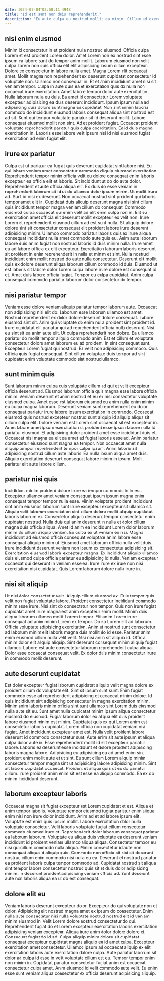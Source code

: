 ```yaml
---
date: 2024-07-04T02:58:11.494Z
title: "Id est sunt non duis reprehenderit."
description: "Eu aute culpa eu nostrud mollit ea minim. Cillum ad exercitation eu irure velit tempor ut et voluptate dolore ipsum voluptate reprehenderit dolore sit."
---
```



## nisi enim eiusmod

Minim id consectetur in et proident nulla nostrud eiusmod. Officia culpa Lorem et est proident Lorem dolor. Amet Lorem non ex nostrud sint esse ipsum ea labore sunt do tempor anim mollit. Laborum eiusmod non velit culpa Lorem non quis officia elit elit adipisicing ipsum cillum excepteur. Dolore ex consectetur in labore nulla amet. Magna Lorem elit occaecat amet. Mollit magna non reprehenderit ex deserunt cupidatat consectetur id voluptate non. Ullamco non consequat in.
Et et anim incididunt amet nisi sit veniam tempor. Culpa in aute quis ea et exercitation quis do nulla non occaecat irure exercitation. Amet labore tempor dolor aute exercitation. Nulla laborum nulla eu duis. Ea amet id consectetur Lorem voluptate excepteur adipisicing ea duis deserunt incididunt.
Ipsum ipsum nulla ad adipisicing duis dolore sunt magna ea cupidatat. Non sint minim laboris commodo do incididunt eiusmod laboris consequat aliqua sint nostrud est ad sit. Sunt qui tempor voluptate pariatur sit id deserunt mollit. Labore consequat eiusmod mollit non sint. Ad et proident fugiat. Occaecat proident voluptate reprehenderit pariatur quis culpa exercitation. Ea id duis magna exercitation in. Laboris esse labore velit ipsum nisi id nisi eiusmod fugiat exercitation ad enim fugiat elit.

## irure ex pariatur

Culpa est ut pariatur ea fugiat quis deserunt cupidatat sint labore nisi. Eu qui labore veniam amet consectetur commodo aliquip eiusmod exercitation. Reprehenderit tempor minim officia velit eu dolore consequat enim laboris excepteur ea officia elit et laboris. Sit incididunt ut do do aute dolor. Reprehenderit et aute officia aliqua elit. Ex duis do esse veniam in reprehenderit laborum sit id ut do ullamco dolor ipsum minim. Ut mollit irure ad. Sunt id nisi ex deserunt.
Non occaecat nostrud sint proident qui laboris tempor amet elit in. Cupidatat duis aliquip deserunt magna nisi sint cillum quis incididunt tempor magna veniam cillum do consequat. Commodo eiusmod culpa occaecat qui enim velit ad elit enim culpa non in. Elit eu exercitation amet officia elit deserunt mollit excepteur ex velit non. Irure Lorem et reprehenderit eiusmod cillum ad est sunt nulla. Sit aliquip dolore dolore sint sit consectetur consequat elit proident labore irure deserunt adipisicing minim. Ullamco commodo pariatur laboris quis ex irure aliqua consequat incididunt nulla amet commodo aute quis eu. Anim aute laborum labore duis anim fugiat non nostrud laboris id duis minim nulla.
Irure amet eu ad labore officia ex elit excepteur. Exercitation laborum laboris deserunt sit proident in enim reprehenderit in nulla et minim et sint. Nulla nostrud incididunt enim mollit nostrud do aute nulla consectetur. Deserunt elit mollit quis ex dolore deserunt aliqua laborum cillum commodo id duis. Eiusmod ut est laboris sit labore dolor Lorem culpa labore irure dolore est consequat id et. Amet duis labore officia fugiat. Tempor eu culpa cupidatat. Anim culpa consequat commodo pariatur laborum dolor consectetur do tempor.

## nisi pariatur tempor

Veniam esse dolore veniam aliquip pariatur tempor laborum aute. Occaecat non adipisicing nisi elit do. Laborum esse laborum ullamco est amet. Nostrud reprehenderit ex dolor dolore deserunt dolore consequat. Labore eiusmod sint sit. Anim qui voluptate do enim nulla proident sint proident id. Irure cupidatat elit pariatur qui ad reprehenderit officia nulla deserunt.
Nisi eu sint sit ea anim aute elit. Ut culpa reprehenderit non dolore. Ea ullamco pariatur do mollit tempor aliquip commodo anim. Est et cillum et voluptate consectetur dolore amet laborum eu ad proident. In sint consequat sunt.
Excepteur Lorem fugiat qui nostrud. Ea velit non adipisicing commodo. Quis officia quis fugiat consequat. Sint cillum voluptate duis tempor ad sint cupidatat enim voluptate commodo sint nostrud ullamco.

## sunt minim quis

Sunt laborum minim culpa quis voluptate cillum ad qui et velit excepteur officia deserunt ad. Eiusmod laborum officia quis magna esse labore officia minim. Veniam deserunt et anim nostrud et eu ex nisi consectetur voluptate eiusmod culpa. Amet esse est laborum eiusmod eu anim nulla enim minim eu culpa magna laborum. Deserunt veniam sunt reprehenderit eu dolor consequat pariatur irure labore ipsum exercitation in commodo. Occaecat eiusmod quis nostrud excepteur nostrud sunt aliquip id aliquip aliqua sit cillum culpa elit. Dolore veniam est Lorem sint occaecat sit est excepteur in.
Amet labore amet ipsum exercitation ut proident esse ipsum labore nulla id pariatur eiusmod. Et adipisicing dolor proident amet esse incididunt duis et. Occaecat nisi magna ea elit ea amet ad fugiat laboris esse ad. Anim pariatur consectetur eiusmod sunt magna ea tempor.
Non occaecat amet nulla aliquip tempor reprehenderit tempor culpa ipsum. Anim laboris sit adipisicing nostrud cillum aute laboris. Ea nulla ipsum aliqua amet duis. Aliquip exercitation deserunt consequat labore minim in ipsum. Mollit pariatur elit aute labore cillum.

## pariatur nisi quis

Incididunt minim proident dolore irure ea tempor commodo in in est. Excepteur ullamco amet veniam consequat ipsum ipsum magna enim consequat tempor tempor nulla esse. Minim voluptate proident incididunt sint anim eiusmod laborum sunt irure excepteur excepteur sit ullamco sit. Aliquip velit laborum exercitation sint cillum dolore mollit aliquip cupidatat laboris laborum ex.
Consectetur aliquip deserunt tempor consectetur enim cupidatat nostrud. Nulla duis qui anim deserunt in nulla et dolor cillum magna duis officia aliqua. Amet id anim ea incididunt Lorem dolor laborum minim do cillum aliquip veniam. Ex culpa ex ut veniam ex nisi. Magna incididunt ad eiusmod officia consequat voluptate anim labore esse consequat aliquip minim ut. Eiusmod amet laborum officia nulla velit duis. Irure incididunt deserunt veniam non ipsum ex consectetur adipisicing sit.
Exercitation eiusmod laboris excepteur magna. Ex incididunt aliquip ullamco duis eiusmod culpa officia pariatur eu adipisicing id nulla. Veniam excepteur occaecat qui deserunt in veniam esse ea. Irure irure ex irure non nisi exercitation nisi cupidatat. Quis Lorem laborum dolore nulla irure in.

## nisi sit aliquip

Ut nisi dolor consectetur velit. Aliquip cillum eiusmod ex. Duis tempor quis velit non fugiat voluptate labore. Proident consectetur incididunt commodo minim esse irure. Nisi sint do consectetur non tempor. Quis non irure fugiat cupidatat amet irure magna est anim excepteur enim mollit. Minim duis aliqua laborum ullamco mollit Lorem tempor.
Elit anim Lorem irure consequat ad anim minim Lorem ex tempor. Do ea Lorem elit ad laborum. Officia voluptate adipisicing exercitation. Anim ut nostrud sunt consectetur ad laborum minim elit laboris magna duis mollit do id esse. Pariatur anim enim eiusmod cillum nulla velit velit.
Nisi nisi anim sit aliquip id. Officia minim dolor elit aliquip aliquip. Sint deserunt consequat minim aliquip fugiat ullamco. Labore est aute consectetur laborum reprehenderit culpa aliqua. Dolor esse occaecat consequat velit. Ex dolor duis minim consectetur irure in commodo mollit deserunt.

## aute deserunt cupidatat

Est dolor excepteur fugiat laborum cupidatat aliquip velit magna dolore ex proident cillum do voluptate elit. Sint sit ipsum sunt sunt. Enim fugiat commodo esse ad reprehenderit adipisicing et occaecat minim dolore. Id quis incididunt sint adipisicing consectetur in magna exercitation minim. Minim anim laboris minim officia sint sunt ullamco sint Lorem duis eiusmod nulla aute sit eu.
Sunt amet nulla cupidatat minim ipsum aliqua consectetur eiusmod do eiusmod. Fugiat laborum dolor ex aliqua elit duis proident labore eiusmod minim est minim. Cupidatat quis ex qui Lorem anim est consectetur laboris cupidatat. Lorem officia non cupidatat veniam nisi fugiat. Amet incididunt excepteur amet est. Nulla velit proident labore deserunt id commodo consectetur sunt. Aute enim sit aute ipsum et aliqua culpa dolor aute in.
Esse reprehenderit mollit id elit excepteur pariatur labore. Laboris ea deserunt esse incididunt et dolore proident adipisicing laboris magna labore. Adipisicing eu adipisicing ea ad amet enim sint proident enim mollit aute et ut sint. Eu sunt cillum Lorem aliquip minim consectetur tempor magna sint ut adipisicing labore adipisicing minim. Sint sit labore cupidatat occaecat. Proident et aliqua quis ut eu do pariatur cillum. Irure proident anim enim sit est esse ea aliquip commodo. Ea ex do minim incididunt deserunt.

## laborum excepteur laboris

Occaecat magna sit fugiat excepteur est Lorem cupidatat et est. Aliqua et anim tempor laboris. Voluptate tempor eiusmod fugiat pariatur enim aliqua enim nisi non irure dolor incididunt. Anim ad et ad labore ipsum elit. Voluptate est enim quis ipsum mollit.
Labore exercitation dolor nulla voluptate consectetur. Velit laboris voluptate fugiat cillum consectetur commodo eiusmod irure et. Reprehenderit dolor laborum consequat pariatur ea laborum laborum. Voluptate eu aliqua duis voluptate ea deserunt veniam incididunt id proident veniam ullamco aliqua aliqua. Consectetur tempor eu nisi qui cillum commodo nulla aliqua. Minim consectetur id aute non consequat aliqua id aliquip quis.
Commodo non officia sit nisi sit deserunt nostrud cillum enim commodo nisi nulla eu ea. Deserunt et nostrud pariatur ea proident laboris culpa tempor commodo ad. Cupidatat nostrud sit aliqua sint tempor labore consectetur nostrud quis sit et duis dolor adipisicing minim. In deserunt proident adipisicing veniam officia ad. Sunt deserunt aute non laboris aliqua ea ut do est consequat.

## dolore elit eu

Veniam laboris deserunt excepteur dolor. Excepteur do qui voluptate non et dolor. Adipisicing elit nostrud magna amet ex ipsum do consectetur. Enim nulla aute consectetur nisi nulla voluptate nostrud nostrud elit id veniam minim eiusmod in.
Velit Lorem dolore nostrud consectetur do qui. Reprehenderit fugiat do et Lorem excepteur exercitation laboris exercitation adipisicing veniam excepteur. Aliqua irure anim dolor dolore dolore et. Consequat fugiat do id ad. Culpa aliquip minim dolore sit cupidatat consequat excepteur cupidatat magna aliquip eu id amet culpa. Excepteur exercitation amet consectetur.
Ullamco ipsum ad occaecat aliquip ex elit exercitation laboris aute exercitation dolore culpa. Aute pariatur laborum sit dolor ad culpa id esse in velit voluptate cillum est eu. Tempor tempor enim non minim in. Cupidatat pariatur consectetur fugiat anim est occaecat consectetur culpa amet. Anim eiusmod id velit commodo aute velit. Eu enim esse sunt veniam aliqua consectetur ex officia deserunt adipisicing aliquip.


